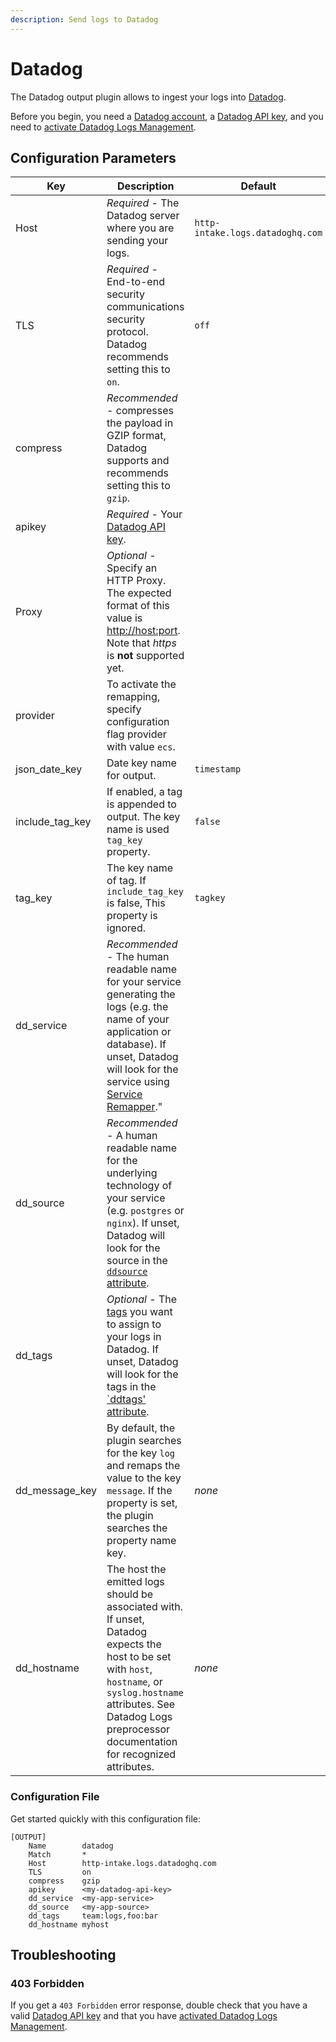 ```yaml
---
description: Send logs to Datadog
---
```


# Datadog

The Datadog output plugin allows to ingest your logs into [Datadog](https://app.datadoghq.com/signup).

Before you begin, you need a [Datadog account](https://app.datadoghq.com/signup), a [Datadog API key](https://docs.datadoghq.com/account_management/api-app-keys/), and you need to [activate Datadog Logs Management](https://app.datadoghq.com/logs/activation).

## Configuration Parameters

| Key             | Description                                                                                                                                                                                                                                                                                                                                                                                                                                | Default                          |
| --------------- | -----------------------------------------------------------------------------------------------------------------------------------------------------------------                                                                                                                                                                                                                                                                          | -------------------------------- |
| Host            | _Required_ - The Datadog server where you are sending your logs.                                                                                                                                                                                                                                                                                                                                                                           | `http-intake.logs.datadoghq.com` |
| TLS             | _Required_ - End-to-end security communications security protocol. Datadog recommends setting this to `on`.                                                                                                                                                                                                                                                                                                                                | `off`                            |
| compress        | _Recommended_ - compresses the payload in GZIP format, Datadog supports and recommends setting this to `gzip`.                                                                                                                                                                                                                                                                                                                             |                                  |
| apikey          | _Required_ - Your [Datadog API key](https://app.datadoghq.com/account/settings#api).                                                                                                                                                                                                                                                                                                                                                       |                                  |
| Proxy           | _Optional_ - Specify an HTTP Proxy. The expected format of this value is [http://host:port](http://host/:port). Note that _https_ is **not** supported yet.                                                                                                                                                                                                                                                                                |                                  |
| provider        | To activate the remapping, specify configuration flag provider with value `ecs`.                                                                                                                                                                                                                                                                                                                                                           |                                  |
| json_date_key   | Date key name for output.                                                                                                                                                                                                                                                                                                                                                                                                                  | `timestamp`                      |
| include_tag_key | If enabled, a tag is appended to output. The key name is used `tag_key` property.                                                                                                                                                                                                                                                                                                                                                          | `false`                          |
| tag_key         | The key name of tag. If `include_tag_key` is false, This property is ignored.                                                                                                                                                                                                                                                                                                                                                              | `tagkey`                         |
| dd_service      | _Recommended_ - The human readable name for your service generating the logs (e.g. the name of your application or database). If unset, Datadog will look for the service using [Service Remapper](https://docs.datadoghq.com/logs/log_configuration/pipelines/?tab=service#service-attribute)." |                                  |
| dd_source       | _Recommended_ - A human readable name for the underlying technology of your service (e.g. `postgres` or `nginx`). If unset, Datadog will look for the source in the [`ddsource` attribute](https://docs.datadoghq.com/logs/log_configuration/pipelines/?tab=source#source-attribute).                                                                                                                                                                                                                                                                                                                   |                                  |
| dd_tags         | _Optional_ - The [tags](https://docs.datadoghq.com/tagging/) you want to assign to your logs in Datadog. If unset, Datadog will look for the tags in the [`ddtags' attribute](https://docs.datadoghq.com/api/latest/logs/#send-logs).                                                                                                                                                                                                                                                                                                                                   |                                  |
| dd_message_key  | By default, the plugin searches for the key `log` and remaps the value to the key `message`. If the property is set, the plugin searches the property name key. | _none_ |
| dd_hostname     | The host the emitted logs should be associated with. If unset, Datadog expects the host to be set with `host`, `hostname`, or `syslog.hostname` attributes. See Datadog Logs preprocessor documentation for recognized attributes. | _none_ |

### Configuration File

Get started quickly with this configuration file:

```
[OUTPUT]
    Name        datadog
    Match       *
    Host        http-intake.logs.datadoghq.com
    TLS         on
    compress    gzip
    apikey      <my-datadog-api-key>
    dd_service  <my-app-service>
    dd_source   <my-app-source>
    dd_tags     team:logs,foo:bar
    dd_hostname myhost
```

## Troubleshooting

### 403 Forbidden

If you get a `403 Forbidden` error response, double check that you have a valid [Datadog API key](https://docs.datadoghq.com/account_management/api-app-keys/) and that you have [activated Datadog Logs Management](https://app.datadoghq.com/logs/activation).

